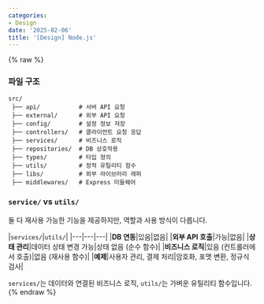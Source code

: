 ```yaml
---
categories:
- Design
date: '2025-02-06'
title: '[Design] Node.js'
---
```


{% raw %}
### 파일 구조
```
src/
 ├── api/           # 서버 API 요청
 ├── external/      # 외부 API 요청
 ├── config/        # 설정 정보 저장
 ├── controllers/   # 클라이언트 요청 응답
 ├── services/      # 비즈니스 로직
 ├── repositories/  # DB 상호작용
 ├── types/         # 타입 정의
 ├── utils/         # 정적 유틸리티 함수
 ├── libs/          # 외부 라이브러리 래퍼
 ├── middlewares/   # Express 미들웨어
```

### `service/` vs `utils/`
둘 다 재사용 가능한 기능을 제공하지만, 역할과 사용 방식이 다릅니다.

|`services/`|`utils/`|
|---|---|---|
|**DB 연동**|있음|없음|
|**외부 API 호출**|가능|없음|
|**상태 관리**|데이터 상태 변경 가능|상태 없음 (순수 함수)|
|**비즈니스 로직**|있음 (컨트롤러에서 호출)|없음 (재사용 함수)|
|**예제**|사용자 관리, 결제 처리|암호화, 포맷 변환, 정규식 검사|

`services/`는 데이터와 연결된 비즈니스 로직, `utils/`는 가벼운 유틸리티 함수입니다.
{% endraw %}